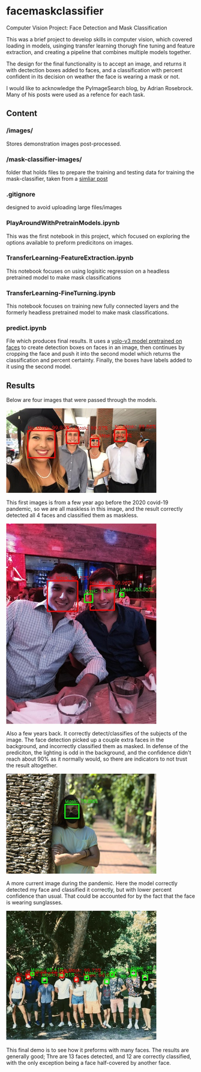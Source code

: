 # facemaskclassifier
Computer Vision Project: Face Detection and Mask Classification

This was a brief project to develop skills in computer vision, which covered loading in models, usinging transfer learning thorugh fine tuning and feature extraction, and creating a pipeline that combines multiple models together.

The design for the final functionality is to accept an image, and returns it with dectection boxes added to faces, and a classification with percent confident in its decision on weather the face is wearing a mask or not.

I would like to acknowledge the PyImageSearch blog, by Adrian Rosebrock. Many of his posts were used as a refence for each task.

## Content

### /images/ 
Stores demonstration images post-processed.

### /mask-classifier-images/ 
folder that holds files to prepare the training and testing data for training the mask-classifier, taken from a [simliar post](https://github.com/aome510/Mask-Classifier)

### .gitignore 
designed to avoid uploading large files/images

### PlayAroundWithPretrainModels.ipynb
This was the first notebook in this project, which focused on exploring the options available to preform predicitons on images. 

### TransferLearning-FeatureExtraction.ipynb
This notebook focuses on using logisitic regression on a headless pretrained model to make mask classifications

### TransferLearning-FineTurning.ipynb
This notebook focuses on training new fully connected layers and the formerly headless pretrained model to make mask classifications.

### predict.ipynb
File which produces final results. It uses a [yolo-v3 model pretrained on faces](https://github.com/sthanhng/yoloface) to create detection boxes on faces in an image, then continues by cropping the face and push it into the second model which returns the classification and percent certainty. Finally, the boxes have labels added to it using the second model.

## Results

Below are four images that were passed through the models.

![demo_image_1](https://github.com/alexretana/facemaskclassifier/blob/master/images/demo_image_1(processed).jpg)

This first images is from a few year ago before the 2020 covid-19 pandemic, so we are all maskless in this image, and the result correctly detected all 4 faces and classified them as maskless.

![demo_image_2](https://github.com/alexretana/facemaskclassifier/blob/master/images/demo_image_2(processed).jpg)

Also a few years back. It correctly detect/classifies of the subjects of the image. The face detection picked up a couple extra faces in the background, and incorrectly classified them as masked. In defense of the prediciton, the lighting is odd in the background, and the confidence didn't reach about 90% as it normally would, so there are indicators to not trust the result altogether.

![demo_image_3](https://github.com/alexretana/facemaskclassifier/blob/master/images/demo_image_3(processed).jpg)

A more current image during the pandemic. Here the model correctly detected my face and classified it correctly, but with lower percent confidence than usual. That could be accounted for by the fact that the face is wearing sunglasses.

![demo_image_4](https://github.com/alexretana/facemaskclassifier/blob/master/images/demo_image_4(processed).jpg)

This final demo is to see how it preforms with many faces. The results are generally good; Thre are 13 faces detected, and 12 are correctly classified, with the only exception being a face half-covered by another face.